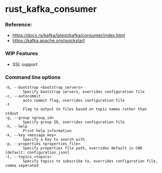 # rust_kafka_consumer

### Reference:
- https://docs.rs/kafka/latest/kafka/consumer/index.html
- https://kafka.apache.org/quickstart

### WIP Features
- SSL support

### Command line options
    -b, --bootstrap <bootstrap_servers>
            Specify bootstrap servers, overrides configuration file
    -c, --autocommit
            auto commit flag, overrides configuration file
    -f
            Flag to output to files based on topic names rather than stdout
    -g, --group <group_id>
            Specify group ID, overrides configuration file
    -h, --help
            Print help information
    -k, --key <message_key>
            Specify a key to search with
    -p, --properties <properties_file>
            Specify properties file path, overrides default in CWD [default: configuration.json]
    -t, --topics <topics>
            Specify topics to subscribe to, overrides configuration file, comma seperated